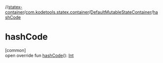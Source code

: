 //[statex-container](../../../index.md)/[com.kodetools.statex.container](../index.md)/[DefaultMutableStateContainer](index.md)/[hashCode](hash-code.md)

# hashCode

[common]\
open override fun [hashCode](hash-code.md)(): [Int](https://kotlinlang.org/api/core/kotlin-stdlib/kotlin/-int/index.html)
